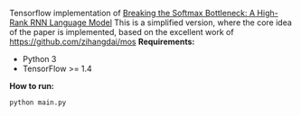Tensorflow implementation of [Breaking the Softmax Bottleneck: A High-Rank RNN Language Model](https://arxiv.org/abs/1711.03953)
This is a simplified version, where the core idea of the paper is implemented,  based on the excellent work of https://github.com/zihangdai/mos
**Requirements:**  

* Python 3  
* TensorFlow >= 1.4  


**How to run:**  
  ```
  python main.py
  ```

